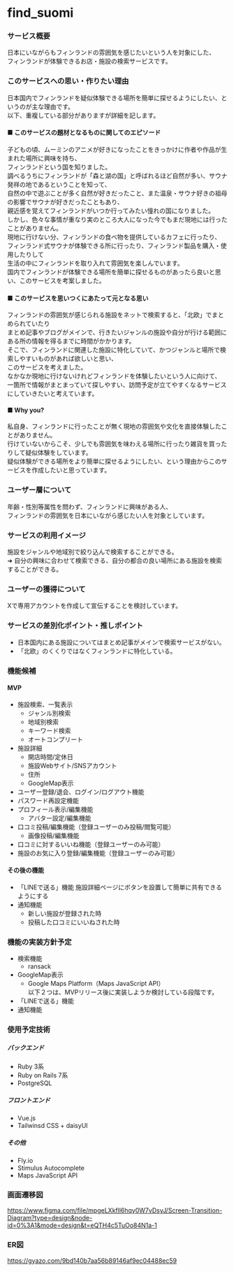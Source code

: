# find_suomi

### サービス概要
日本にいながらもフィンランドの雰囲気を感じたいという人を対象にした、  
フィンランドが体験できるお店・施設の検索サービスです。


### このサービスへの思い・作りたい理由
日本国内でフィンランドを疑似体験できる場所を簡単に探せるようにしたい、というのが主な理由です。  
以下、重複している部分がありますが詳細を記します。


#### ■ このサービスの題材となるものに関してのエピソード
子どもの頃、ムーミンのアニメが好きになったことをきっかけに作者や作品が生まれた場所に興味を持ち、  
フィンランドという国を知りました。  
調べるうちにフィンランドが「森と湖の国」と呼ばれるほど自然が多い、サウナ発祥の地であるということを知って、  
自然の中で遊ぶことが多く自然が好きだったこと、また温泉・サウナ好きの祖母の影響でサウナが好きだったこともあり、  
親近感を覚えてフィンランドがいつか行ってみたい憧れの国になりました。  
しかし、色々な事情が重なり実のところ大人になった今でもまだ現地には行ったことがありません。  
現地に行けない分、フィンランドの食べ物を提供しているカフェに行ったり、  
フィンランド式サウナが体験できる所に行ったり、フィンランド製品を購入・使用したりして  
生活の中にフィンランドを取り入れて雰囲気を楽しんでいます。  
国内でフィンランドが体験できる場所を簡単に探せるものがあったら良いと思い、このサービスを考案しました。

#### ■ このサービスを思いつくにあたって元となる思い
フィンランドの雰囲気が感じられる施設をネットで検索すると、「北欧」でまとめられていたり  
まとめ記事やブログがメインで、行きたいジャンルの施設や自分が行ける範囲にある所の情報を得るまでに時間がかかります。  
そこで、フィンランドに関連した施設に特化していて、かつジャンルと場所で検索しやすいものがあれば欲しいと思い、  
このサービスを考えました。  
なかなか現地に行けないけれどフィンランドを体験したいという人に向けて、  
一箇所で情報がまとまっていて探しやすい、訪問予定が立てやすくなるサービスにしていきたいと考えています。

#### ■ Why you?
私自身、フィンランドに行ったことが無く現地の雰囲気や文化を直接体験したことがありません。  
行けていないからこそ、少しでも雰囲気を味わえる場所に行ったり雑貨を買ったりして疑似体験をしています。  
疑似体験ができる場所をより簡単に探せるようにしたい、という理由からこのサービスを作成したいと思っています。


### ユーザー層について
年齢・性別等属性を問わず、フィンランドに興味がある人、  
フィンランドの雰囲気を日本にいながら感じたい人を対象としています。


### サービスの利用イメージ
施設をジャンルや地域別で絞り込んで検索することができる。  
➜ 自分の興味に合わせて検索できる、自分の都合の良い場所にある施設を検索することができる。


### ユーザーの獲得について
Xで専用アカウントを作成して宣伝することを検討しています。


### サービスの差別化ポイント・推しポイント
- 日本国内にある施設についてはまとめ記事がメインで検索サービスがない。
- 「北欧」のくくりではなくフィンランドに特化している。


### 機能候補
#### MVP
- 施設検索、一覧表示
  - ジャンル別検索
  - 地域別検索
  - キーワード検索
  - オートコンプリート
- 施設詳細
  - 開店時間/定休日
  - 施設Webサイト/SNSアカウント
  - 住所
  - GoogleMap表示
- ユーザー登録/退会、ログイン/ログアウト機能
- パスワード再設定機能
- プロフィール表示/編集機能
  - アバター設定/編集機能
- 口コミ投稿/編集機能（登録ユーザーのみ投稿/閲覧可能）
  - 画像投稿/編集機能
- 口コミに対するいいね機能（登録ユーザーのみ可能）
- 施設のお気に入り登録/編集機能（登録ユーザーのみ可能）

#### その後の機能
- 「LINEで送る」機能
施設詳細ページにボタンを設置して簡単に共有できるようにする
- 通知機能
  - 新しい施設が登録された時
  - 投稿した口コミにいいねされた時


### 機能の実装方針予定
- 検索機能
  - ransack
- GoogleMap表示
  - Google Maps Platform（Maps JavaScript API）  
以下２つは、MVPリリース後に実装しようか検討している段階です。
- 「LINEで送る」機能
- 通知機能


### 使用予定技術
##### バックエンド
- Ruby 3系
- Ruby on Rails 7系
- PostgreSQL

##### フロントエンド
- Vue.js
- Tailwinsd CSS + daisyUI

##### その他
- Fly.io
- Stimulus Autocomplete
- Maps JavaScript API

### 画面遷移図
https://www.figma.com/file/mpgeLXkfll6hqy0W7vDsyJ/Screen-Transition-Diagram?type=design&node-id=0%3A1&mode=design&t=eQTH4c5TuOo84N1a-1

### ER図
https://gyazo.com/9bd140b7aa56b89146af9ec04488ec59